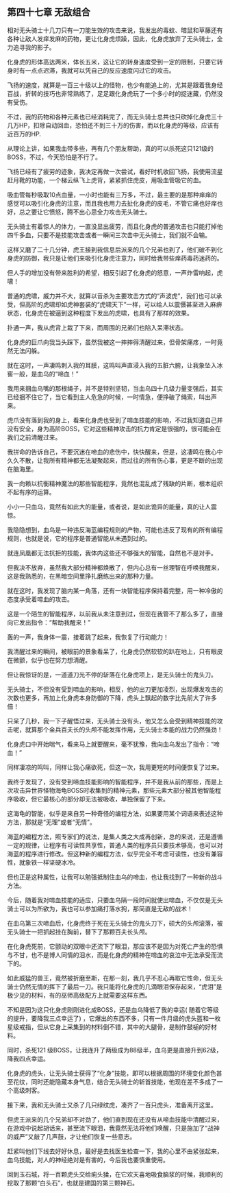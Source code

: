 ## 第四十七章 无敌组合

相对无头骑士十几刀只有一刀能生效的攻击来说，我发出的毒蚊、暗鼠和草藤还有各种让敌人发痒发麻的药物，更让化身虎烦躁，因此，化身虎放弃了无头骑士，全力追寻我的影子。

化身虎的形体高达两米，体长五米，这让它的转身速度受到一定的限制，只要它转身时有一点点迟滞，我就可以凭自己的反应速度闪过它的攻击。

飞扬的速度，就算是一百三十级以上的怪物，也少有能追上的，尤其是跟着我身经百战，折转的技巧也非常熟练了，足足跟化身虎玩了一个多小时的捉迷藏，仍然没有受伤。

不过，我的药物和各种元素也已经消耗完了，而无头骑士总共也只砍掉化身虎三十几万HP，扣除自动回血，恐怕还不到三十万的伤害，而以化身虎的等级，应该有近百万的HP.

从理论上讲，如果我血带多些，再有几个朋友帮助，真的可以杀死这只121级的BOSS，不过，今天恐怕是不行了。

飞扬已经有了疲劳的迹象，我决定再做一次尝试，看好时机收回飞扬，我使用流星赶月靴的功能，一个梯云纵飞上虎背，紧紧抓住虎皮，用吸血管吸它的血。

吸血管每秒吸取10点血量，一小时也能有三万多，不过，最主要的是那种痒痒的感觉可以吸引化身虎的注意，而且我也用力去扯化身虎的皮毛，不管它痛也好痒也好，总之要让它愤怒，腾不出心思全力攻击无头骑士。

无头骑士有着惊人的体力，一直没显出疲劳，而且化身虎的普通攻击也只能打掉他四千多血，只要不是技能攻击或者一瞬间三次击中无头骑士，我们就不会输。

这样又磨了二十几分钟，虎王接到我信息后派来的几个兄弟也到了，他们破不到化身虎的防御，我只是让他们来吸引化身虎注意力，同时给我带些痒药毒药迷药的。

但人手的增加没有带来胜利的希望，相反引起了化身虎的怒意，一声炸雷响起，虎啸！

普通的虎啸，威力并不大，就算以音杀为主要攻击方式的“声波虎”，我们也可以承受，但高阶的虎啸却如虎神套装的“虎啸天下”一样，可以给人以震慑甚至进入麻痹状态，化身虎在被逼到这种程度下发出的虎啸，也具有了那样的效果。

扑通一声，我从虎背上栽了下来，而周围的兄弟们也陷入呆滞状态。

化身虎的巨爪向我当头踩下，虽然我被这一摔摔得清醒过来，但骨架痛疼，一时竟然无法闪躲。

就在这时，一声凄鸣刺入我的耳膜，这鸣叫声直浸入我的五脏六腑，让我象坠入冰窖一般，是血乌的“啼血！”

我用来捆血乌嘴的那根绳子，并不是特别坚韧，当血乌四十几级力量变强后，其实已经捆不住它了，当它看到主人危急的时候，一时情急，便挣破了绳索，叫出声来。

虎爪没有落到我的身上，看来化身虎也受到了啼血技能的影响，不过我知道自己并没有安全，身为高阶BOSS，它对这些精神攻击的抗力肯定是很强的，很可能会在我们之前清醒过来。

我拼命的告诉自己，不要沉迷在啼血的悲伤中，快快醒来，但是，这凄鸣在我心中久久不散，让我所有精神都无法凝聚起来，而过往的所有伤心事，更是不断的出现在脑海里。

我一向赖以抗衡精神魔法的那些智能程序，竟然也混乱成了残缺的片断，根本组织不起有序的运算。

小小一只血乌，竟然有如此大的能量，或者说，是如此诡异的能量，真的让人震惊。

我隐隐想到，血乌是一种违反海蓝编程规则的产物，可能也违反了现有的所有编程规则，也就是说，它的程序是普通智能从未遇到过的。

就连凤凰都无法抗拒的技能，我体内这些还不够强大的智能，自然也不是对手。

但我决不放弃，虽然我大部分精神都焕散了，但内心总有一丝理智在呼唤我醒来，这是我熟悉的，在黑暗空间里挣扎磨练出来的那种力量。

就在这时，我发现了脑内某一角落，还有一块智能程序保持着完整，用一种冷傲的态度承受着啼血的攻击。

这是一个陌生的智能程序，以前我从未注意到过，但现在我管不了那么多了，直接向它发出指令：“帮助我醒来！”

轰的一声，我身体一震，接着跳了起来，我恢复了行动能力！

我清醒过来的瞬间，被眼前的景象看呆了，化身虎仍然软软的趴在地上，只有眼皮在微颤，似乎也在努力想清醒。

但让我惊讶的是，一道道刀光不停的斩落在化身虎项上，是无头骑士的鬼头刀。

无头骑士，不但没有受到啼血的影响，相反，他的出刀更加凌烈，出现爆发攻击的次数也更多，再加上化身虎本身防御的下降，虎头上飘起的数字比先前大了许多倍！

只呆了几秒，我一下子醒悟过来，无头骑士没有头，他又怎么会受到精神技能的攻击呢，就算那个金兵百夫长的头颅不能发挥作用，无头骑士本能的战力仍然强劲！

化身虎口中开始喘气，看来马上就要醒来，毫不犹豫，我向血乌发出了指令：“啼血！”

同样凄凉的鸣叫，同样让我心痛欲死，但这一次，我用更短的时间便恢复了过来。

我终于发现了，没有受到啼血技能影响的智能程序，并不是我从前的那些，而是上次攻击异世界怪物海龟BOSS时收集到的精神元素，那些元素大部分被其他智能程序吸收，但它最核心的部分却无法被吸收，单独保留了下来。

这海龟的智能，似乎是来自另一种奇怪的编程方法，如果要用某个词语来表述这种方法，那就是“无理”或者“无情”。

海蓝的编程方法，照专家们的说法，是集人类之大成再创新，总的来说，还是遵循一定的规律，让程序有可读性共享性，普通人类的程序员只要技术够高，也可以对海蓝的程序进行修改。但这种新的编程方法，似乎完全不考虑可读性，也没有兼容性，就象铁一样坚硬冰冷。

但也正是这种属性，让我可以勉强抵制住血乌的啼血，也让我找到了一种新的战斗方法。

今后，随着我对啼血技能的适应，只要血乌隔一段时间就使出啼血，不仅仅是无头骑士可以为所欲为，我也可以参加痛打落水狗，那简直是无敌的战术！

在血乌第三次啼血后，化身虎终于死在无头骑士的鬼头刀下，硕大的头颅滚落，被无头骑士一把抓起挂在胸前，替下了那颗百夫长头颅。

在化身虎死前，它颤动的双眼中还流下了眼泪，那应该不是因为对死亡产生的恐惧与不甘，也不是博人同情的泪水，而是化身虎的精神在啼血的哀泣中无法承受而流下的。

如此威猛的兽王，竟然被折磨至斯，在那一刻，我几乎不忍心再取它性命，但无头骑士仍然无情的挥下了最后一刀。我只能将化身虎的几滴眼泪保存起来，“虎泪”是极少见的材料，有的巫师高级配方上就需要这样东西。

不知是因为这只化身虎刚刚进化成BOSS，还是血乌降低了我的幸运\( 随着它等级的提升，要降我三点幸运了\) ，它爆出的东西不多，只有一件月级的虎头盔和一枚星级戒指，但从它身上采集到的材料倒不错，其中的大腿骨，是制作鼓槌的好材料。

同时，杀死121 级BOSS，让我连升了两级成为88级半，血乌更是直接升到62级，降我四点幸运。

化身虎的虎头，让无头骑士获得了“化身”技能，即可以根据周围的环境变化颜色甚至花纹，同时还能隐藏本身气息，结合无头骑士的斩首技能，他现在差不多成了一个高级刺客。

接下来，我和无头骑士又杀了几只绿纹虎，凑齐了一百只虎头，准备离开这里。

但虎王派来的几个兄弟却不对劲了，他们直到现在还没有从啼血技能中清醒过来，在游戏中说起胡话来，甚至流下眼泪，我竟然无法将他们唤醒，只是施加了“战神的威严”又敲了几声鼓，才让他们恢复一些意志。

赶紧叫他们下线去好好休息，最好是去找医生检查一下，我的心里不由紧张起来，血乌技能，对人的神经绝对是有害的，今后我也要慎重使用。

回到玉石城，将一百颗虎头交给痢头猱，在它欢天喜地吸食脑浆的时候，我顺利的挖取了那颗“白头石”，也就是建国的第三颗神石。


